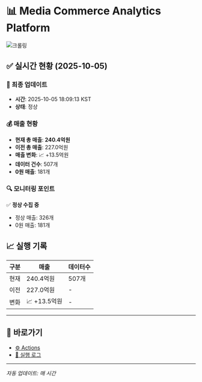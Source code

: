# 📊 Media Commerce Analytics Platform

![크롤링](https://img.shields.io/badge/크롤링-정상-green)

## ✅ 실시간 현황 (2025-10-05)

### 📍 최종 업데이트
- **시간**: 2025-10-05 18:09:13 KST
- **상태**: 정상

### 💰 매출 현황
- **현재 총 매출**: **240.4억원**
- **이전 총 매출**: 227.0억원
- **매출 변화**: 📈 +13.5억원
- **데이터 건수**: 507개
- **0원 매출**: 181개

### 🔍 모니터링 포인트

✅ **정상 수집 중**
- 정상 매출: 326개
- 0원 매출: 181개


## 📈 실행 기록

| 구분 | 매출 | 데이터수 |
|------|------|----------|
| 현재 | 240.4억원 | 507개 |
| 이전 | 227.0억원 | - |
| 변화 | 📈 +13.5억원 | - |

---

## 🔗 바로가기

- [⚙️ Actions](../../actions)
- [📝 실행 로그](../../actions/workflows/daily_scraping.yml)

---

*자동 업데이트: 매 시간*
